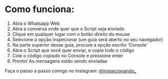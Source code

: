 # Como funciona:

1. Abra o Whatsapp Web 
2. Abra a conversa onde quer que o Script seja enviado
3. Clique em qualquer lugar com o botão direito do mouse
4. Selecione a opção inspecionar (um guia será aberto no seu navegador)
5. Na parte superior desse guia, procure a opção escrito 'Console'
6. Abra o Script que você quer enviar, e copie todo o código
7. Cole o código copiado no Console e pressione enter 
8. Pronto! As mensagens estão sendo enviadas 

Faça o passo a passo comigo no Instagram: [@inspecionando_](https://www.instagram.com/inspecionando_/?igshid=OGQ5ZDc2ODk2ZA%3D%3D)
